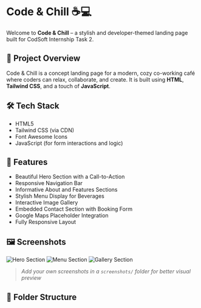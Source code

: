 # Code & Chill ☕💻

Welcome to **Code & Chill** – a stylish and developer-themed landing page built for CodSoft Internship Task 2.

## 🚀 Project Overview

Code & Chill is a concept landing page for a modern, cozy co-working café where coders can relax, collaborate, and create. It is built using **HTML**, **Tailwind CSS**, and a touch of **JavaScript**.

## 🛠️ Tech Stack

- HTML5
- Tailwind CSS (via CDN)
- Font Awesome Icons
- JavaScript (for form interactions and logic)

## 🎯 Features

- Beautiful Hero Section with a Call-to-Action
- Responsive Navigation Bar
- Informative About and Features Sections
- Stylish Menu Display for Beverages
- Interactive Image Gallery
- Embedded Contact Section with Booking Form
- Google Maps Placeholder Integration
- Fully Responsive Layout

## 🖼️ Screenshots

![Hero Section](./screenshots/hero.png)
![Menu Section](./screenshots/menu.png)
![Gallery Section](./screenshots/gallery.png)

> _Add your own screenshots in a `screenshots/` folder for better visual preview_

## 📁 Folder Structure

